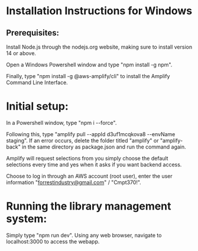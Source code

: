 # Installation Instructions for Windows
## Prerequisites:
Install Node.js through the nodejs.org website, making sure to install version 14 or above.

Open a Windows Powershell window and type "npm install -g npm".

Finally, type "npm install -g @aws-amplify/cli" to install the Amplify Command Line Interface.

# Initial setup:

In a Powershell window, type "npm i --force".

Following this, type "amplify pull --appId d3uf1mcqkova8 --envName staging". 
  If an error occurs, delete the folder titled "amplify" or "amplify-back" in the same directory as package.json and run the command again.
  
Amplify will request selections from you
  simply choose the default selections every time and yes when it asks if you want backend access.
  
Choose to log in through an AWS account (root user), 
  enter the user information "forrestindustry@gmail.com" / "Cmpt370!".
  
# Running the library management system:
Simply type "npm run dev". 
  Using any web browser, navigate to localhost:3000 to access the webapp.
